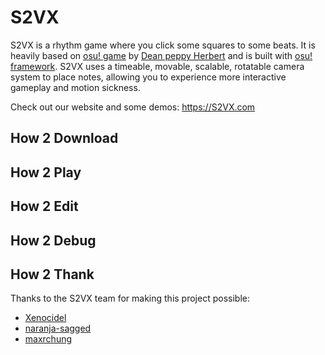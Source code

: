 # S2VX

S2VX is a rhythm game where you click some squares to some beats. It is heavily based on [osu! game](https://osu.ppy.sh) by [Dean peppy Herbert](https://ppy.sh) and is built with [osu! framework](https://github.com/ppy/osu-framework). S2VX uses a timeable, movable, scalable, rotatable camera system to place notes, allowing you to experience more interactive gameplay and motion sickness.

Check out our website and some demos: https://S2VX.com

## How 2 Download

## How 2 Play

## How 2 Edit

## How 2 Debug

## How 2 Thank

Thanks to the S2VX team for making this project possible:
* [Xenocidel](https://github.com/xenocidel)
* [naranja-sagged](https://github.com/naranja-sagged)
* [maxrchung](https://github.com/maxrchung)
